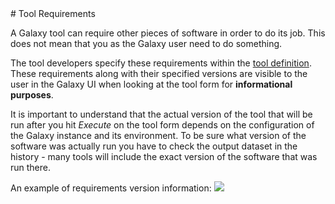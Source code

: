 <slot name="admin/tools/linkbox" />
# Tool Requirements

A Galaxy tool can require other pieces of software in order to do its job. This does not mean that you as the Galaxy user need to do something.

The tool developers specify these requirements within the [tool definition](/src/admin/tools/tool-config-syntax/index.md#a3crequirements3e_tag_set). These requirements along with their specified versions are visible to the user in the Galaxy UI when looking at the tool form for **informational purposes**.

It is important to understand that the actual version of the tool that will be run after you hit *Execute* on the tool form depends on the configuration of the Galaxy instance and its environment. To be sure what version of the software was actually run you have to check the output dataset in the history - many tools will include the exact version of the software that was run there. 

An example of requirements version information:
![](/src/tools/requirements/requirement_versions.png)
